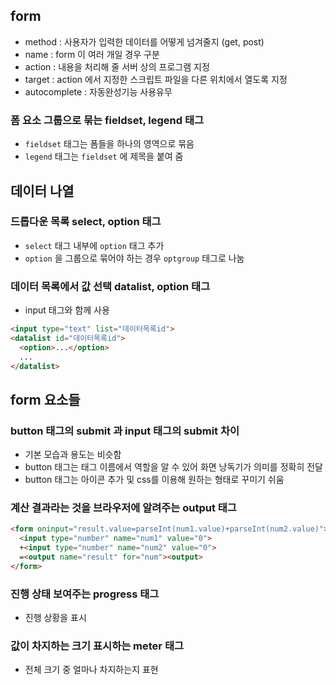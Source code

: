 ## form
- method : 사용자가 입력한 데이터를 어떻게 넘겨줄지 (get, post)
- name : form 이 여러 개일 경우 구분
- action : 내용을 처리해 줄 서버 상의 프로그램 지정
- target : action 에서 지정한 스크립트 파일을 다른 위치에서 열도록 지정
- autocomplete : 자동완성기능 사용유무
### 폼 요소 그룹으로 묶는 fieldset, legend 태그
- `fieldset` 태그는 폼들을 하나의 영역으로 묶음
- `legend` 태그는 `fieldset` 에 제목을 붙여 줌
## 데이터 나열
### 드롭다운 목록 select, option 태그
- `select` 태그 내부에 `option` 태그 추가
- `option` 을 그룹으로 묶어야 하는 경우 `optgroup` 태그로 나눔
### 데이터 목록에서 값 선택 datalist, option 태그
- input 태그와 함께 사용
```html
<input type="text" list="데이터목록id">
<datalist id="데이터목록id">
  <option>...</option>
  ...
</datalist>
```
## form 요소들
### button 태그의 submit 과 input 태그의 submit 차이
- 기본 모습과 용도는 비슷함
- button 태그는 태그 이름에서 역할을 알 수 있어 화면 낭독기가 의미를 정확히 전달
- button 태그는 아이콘 추가 및 css를 이용해 원하는 형태로 꾸미기 쉬움
### 계산 결과라는 것을 브라우저에 알려주는 output 태그
```html
<form oninput="result.value=parseInt(num1.value)+parseInt(num2.value)">
  <input type="number" name="num1" value="0">
  +<input type="number" name="num2" value="0">
  =<output name="result" for="num"><output>
</form>
```
### 진행 상태 보여주는 progress 태그
- 진행 상황을 표시
### 값이 차지하는 크기 표시하는 meter 태그
- 전체 크기 중 얼마나 차지하는지 표현
